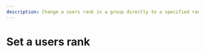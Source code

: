 ```yaml
---
description: Change a users rank in a group directly to a specified rank
---
```


# Set a users rank

